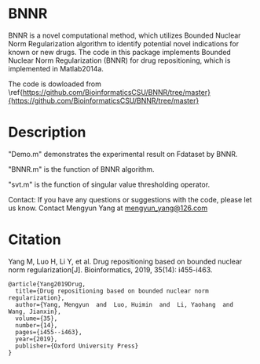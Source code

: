 # BNNR
BNNR is a novel computational method, which utilizes Bounded Nuclear Norm Regularization algorithm to identify potential novel indications for known or new drugs. The code in this package implements Bounded Nuclear Norm Regularization (BNNR) for drug repositioning, which is implemented in Matlab2014a.

The code is dowloaded from \ref{https://github.com/BioinformaticsCSU/BNNR/tree/master}{https://github.com/BioinformaticsCSU/BNNR/tree/master}


# Description
"Demo.m" demonstrates the experimental result on Fdataset by BNNR.

"BNNR.m" is the function of BNNR algorithm.

"svt.m" is the function of singular value thresholding operator.

Contact:
If you have any questions or suggestions with the code, please let us know. Contact Mengyun Yang at mengyun_yang@126.com

# Citation
Yang M, Luo H, Li Y, et al. Drug repositioning based on bounded nuclear norm regularization[J]. Bioinformatics, 2019, 35(14): i455-i463.
```
@article{Yang2019Drug,
  title={Drug repositioning based on bounded nuclear norm regularization},
  author={Yang, Mengyun  and  Luo, Huimin  and  Li, Yaohang  and  Wang, Jianxin},
  volume={35},
  number={14},
  pages={i455--i463},
  year={2019},
  publisher={Oxford University Press}
}
```
